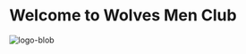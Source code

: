 # Welcome to Wolves Men Club

![logo-blob](https://user-images.githubusercontent.com/99698733/154677154-3d15b996-b2fa-46d8-b28f-6fadc6b5e382.png)
